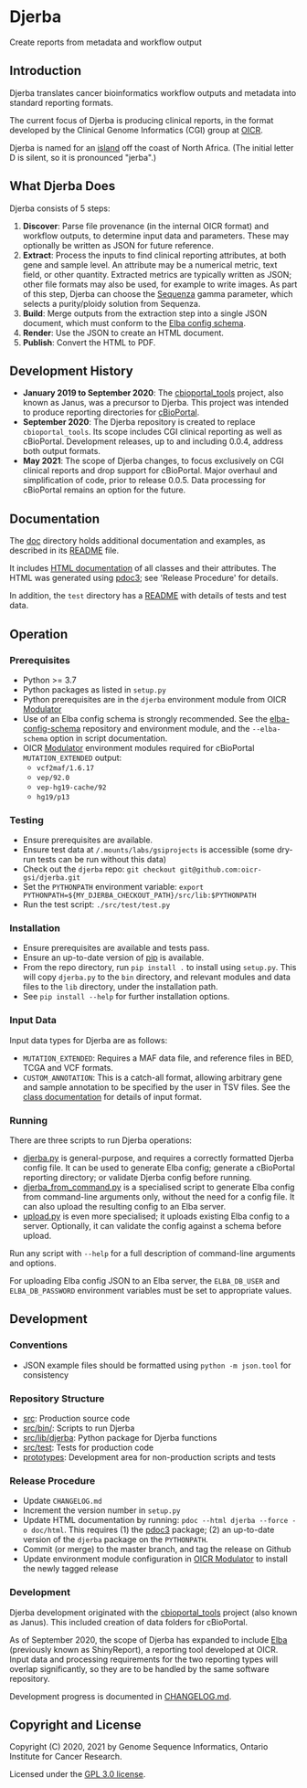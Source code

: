 # Djerba

Create reports from metadata and workflow output

## Introduction

Djerba translates cancer bioinformatics workflow outputs and metadata into standard reporting formats.

The current focus of Djerba is producing clinical reports, in the format developed by the Clinical Genome Informatics (CGI) group at [OICR](https://oicr.on.ca).

Djerba is named for an [island](https://en.wikipedia.org/wiki/Djerba) off the coast of North Africa. (The initial letter D is silent, so it is pronounced "jerba".)

## What Djerba Does

Djerba consists of 5 steps:
1. **Discover**: Parse file provenance (in the internal OICR format) and workflow outputs, to determine input data and parameters. These may optionally be written as JSON for future reference.
2. **Extract**: Process the inputs to find clinical reporting attributes, at both gene and sample level. An attribute may be a numerical metric, text field, or other quantity. Extracted metrics are typically written as JSON; other file formats may also be used, for example to write images. As part of this step, Djerba can choose the [Sequenza](https://cran.r-project.org/web/packages/sequenza/vignettes/sequenza.html) gamma parameter, which selects a purity/ploidy solution from Sequenza.
3. **Build**: Merge outputs from the extraction step into a single JSON document, which must conform to the [Elba config schema](https://github.com/oicr-gsi/elba-config-schema).
4. **Render**: Use the JSON to create an HTML document.
5. **Publish**: Convert the HTML to PDF.

## Development History

- **January 2019 to September 2020**: The [cbioportal_tools](https://github.com/oicr-gsi/cbioportal_tools) project, also known as Janus, was a precursor to Djerba. This project was intended to produce reporting directories for [cBioPortal](https://cbioportal.org/).
- **September 2020**: The Djerba repository is created to replace `cbioportal_tools`. Its scope includes CGI clinical reporting as well as cBioPortal. Development releases, up to and including 0.0.4, address both output formats.
- **May 2021**: The scope of Djerba changes, to focus exclusively on CGI clinical reports and drop support for cBioPortal. Major overhaul and simplification of code, prior to release 0.0.5. Data processing for cBioPortal remains an option for the future.

## Documentation

The [doc](./doc/) directory holds additional documentation and examples, as described in its [README](./doc/README.md) file.

It includes [HTML documentation](./doc/html/djerba/index.html) of all classes and their attributes. The HTML was generated using [pdoc3](https://pdoc3.github.io/pdoc/); see 'Release Procedure' for details.

In addition, the `test` directory has a [README](./src/test/README.md) with details of tests and test data.

## Operation

### Prerequisites

- Python >= 3.7
- Python packages as listed in `setup.py`
- Python prerequisites are in the `djerba` environment module from OICR [Modulator](https://gitlab.oicr.on.ca/ResearchIT/modulator)
- Use of an Elba config schema is strongly recommended. See the [elba-config-schema](https://github.com/oicr-gsi/elba-config-schema) repository and environment module, and the `--elba-schema` option in script documentation.
- OICR [Modulator](https://gitlab.oicr.on.ca/ResearchIT/modulator) environment modules required for cBioPortal `MUTATION_EXTENDED` output:
  - `vcf2maf/1.6.17`
  - `vep/92.0`
  - `vep-hg19-cache/92`
  - `hg19/p13`

### Testing

- Ensure prerequisites are available.
- Ensure test data at `/.mounts/labs/gsiprojects` is accessible (some dry-run tests can be run without this data)
- Check out the `djerba` repo: `git checkout git@github.com:oicr-gsi/djerba.git`
- Set the `PYTHONPATH` environment variable: `export PYTHONPATH=${MY_DJERBA_CHECKOUT_PATH}/src/lib:$PYTHONPATH`
- Run the test script: `./src/test/test.py`

### Installation

- Ensure prerequisites are available and tests pass.
- Ensure an up-to-date version of [pip](https://pypi.org/project/pip/) is available.
- From the repo directory, run `pip install .` to install using `setup.py`. This will copy `djerba.py` to the `bin` directory, and relevant modules and data files to the `lib` directory, under the installation path.
- See `pip install --help` for further installation options.

### Input Data

Input data types for Djerba are as follows:
- `MUTATION_EXTENDED`: Requires a MAF data file, and reference files in BED, TCGA and VCF formats.
- `CUSTOM_ANNOTATION`: This is a catch-all format, allowing arbitrary gene and sample annotation to be specified by the user in TSV files. See the [class documentation](./doc/html/djerba/genetic_alteration.html#djerba.genetic_alteration.custom_annotation) for details of input format.

### Running

There are three scripts to run Djerba operations:
- [djerba.py](./src/bin/djerba.py) is general-purpose, and requires a correctly formatted Djerba config file. It can be used to generate Elba config; generate a cBioPortal reporting directory; or validate Djerba config before running.
- [djerba_from_command.py](./src/bin/djerba_from_command.py) is a specialised script to generate Elba config from command-line arguments only, without the need for a config file. It can also upload the resulting config to an Elba server.
- [upload.py](./src/bin/upload.py) is even more specialised; it uploads existing Elba config to a server. Optionally, it can validate the config against a schema before upload.

Run any script with `--help` for a full description of command-line arguments and options.

For uploading Elba config JSON to an Elba server, the `ELBA_DB_USER` and `ELBA_DB_PASSWORD` environment variables must be set to appropriate values.

## Development

### Conventions

- JSON example files should be formatted using `python -m json.tool` for consistency

### Repository Structure

- [src](./src): Production source code
- [src/bin/](./src/bin/): Scripts to run Djerba
- [src/lib/djerba](./src/lib/djerba): Python package for Djerba functions
- [src/test](./src/test): Tests for production code
- [prototypes](./prototypes): Development area for non-production scripts and tests

### Release Procedure

- Update `CHANGELOG.md`
- Increment the version number in `setup.py`
- Update HTML documentation by running: `pdoc --html djerba --force -o doc/html`. This requires (1) the [pdoc3](https://pdoc3.github.io/pdoc/) package; (2) an up-to-date version of the `djerba` package on the `PYTHONPATH`.
- Commit (or merge) to the master branch, and tag the release on Github
- Update environment module configuration in [OICR Modulator](https://gitlab.oicr.on.ca/ResearchIT/modulator) to install the newly tagged release

### Development

Djerba development originated with the [cbioportal_tools](https://github.com/oicr-gsi/cbioportal_tools) project (also known as Janus). This included creation of data folders for cBioPortal.



As of September 2020, the scope of Djerba has expanded to include [Elba](https://github.com/oicr-gsi/Elba) (previously known as ShinyReport), a reporting tool developed at OICR. Input data and processing requirements for the two reporting types will overlap significantly, so they are to be handled by the same software repository.

Development progress is documented in [CHANGELOG.md](./CHANGELOG.md).

## Copyright and License

Copyright (C) 2020, 2021 by Genome Sequence Informatics, Ontario Institute for Cancer Research.

Licensed under the [GPL 3.0 license](https://www.gnu.org/licenses/gpl-3.0.en.html).
